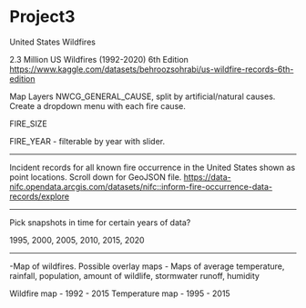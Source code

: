 # Project3 

United States Wildfires

2.3 Million US Wildfires (1992-2020) 6th Edition
https://www.kaggle.com/datasets/behroozsohrabi/us-wildfire-records-6th-edition


Map Layers
NWCG_GENERAL_CAUSE, split by artificial/natural causes. Create a dropdown menu with each fire cause.

FIRE_SIZE

FIRE_YEAR - filterable by year with slider.

____________________________________________________________________________________________________

Incident records for all known fire occurrence in the United States shown as point locations. 
Scroll down for GeoJSON file.
https://data-nifc.opendata.arcgis.com/datasets/nifc::inform-fire-occurrence-data-records/explore

___________________________________________________________________________________________________


Pick snapshots in time for certain years of data?

1995,
2000,
2005,
2010,
2015,
2020

__________________________________________________________________________________________________

-Map of wildfires. 
	Possible overlay maps - Maps of average temperature, 
			rainfall, 
			population,
			amount of wildlife, 
			stormwater runoff,
			humidity
			
			
			
			
Wildfire map - 1992 - 2015
Temperature map - 1995 - 2015




